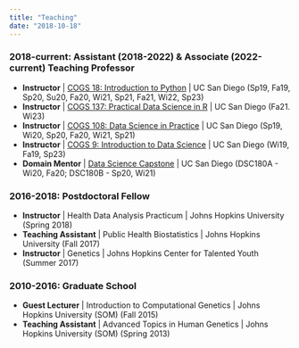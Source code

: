 ```yaml
---
title: "Teaching"
date: "2018-10-18"
---
```



### 2018-current: Assistant (2018-2022) & Associate (2022-current) Teaching Professor
- __Instructor__ | [COGS 18: Introduction to Python](https://cogs18.github.io) | UC San Diego (Sp19, Fa19, Sp20, Su20, Fa20, Wi21, Sp21, Fa21, Wi22, Sp23)
- __Instructor__ | [COGS 137: Practical Data Science in R](https://cogs137.github.io/website/) | UC San Diego (Fa21. Wi23)
- __Instructor__ | [COGS 108: Data Science in Practice](https://github.com/COGS108) | UC San Diego (Sp19, Wi20, Sp20, Fa20, Wi21, Sp21)
- __Instructor__ | [COGS 9: Introduction to Data Science](https://cogs9.github.io/ucsd-cogs9) | UC San Diego (Wi19, Fa19, Sp23) 
- __Domain Mentor__ | [Data Science Capstone](https://github.com/ShanEllis/Genetic-Variation) | UC San Diego (DSC180A - Wi20, Fa20; DSC180B - Sp20, Wi21)

### 2016-2018: Postdoctoral Fellow
- __Instructor__ | Health Data Analysis Practicum | Johns Hopkins University (Spring 2018)
- __Teaching Assistant__ | Public Health Biostatistics | Johns Hopkins University (Fall 2017)
- __Instructor__ | Genetics | Johns Hopkins Center for Talented Youth (Summer 2017)

### 2010-2016: Graduate School
-  __Guest Lecturer__ | Introduction to Computational Genetics | Johns Hopkins University (SOM) (Fall 2015)
-  __Teaching Assistant__ | Advanced Topics in Human Genetics | Johns Hopkins University (SOM) (Spring 2013)
